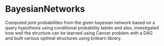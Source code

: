 # BayesianNetworks
Computed joint probabilities from the given bayesian network based on a query hypothesis using conditional probability tables and also,  investigated how well the structure can be learned using Cancer problem with a DAG and built various optimal structures using bnlearn library.
